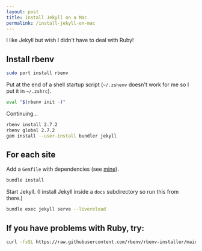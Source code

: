 ```yaml
---
layout: post
title: Install Jekyll on a Mac
permalink: /install-jekyll-on-mac
---
```

I like Jekyll but wish I didn't have to deal with Ruby!

## Install rbenv

```sh
sudo port install rbenv
```

Put at the end of a shell startup script (`~/.zshenv` doesn't work for me so I
put it in `~/.zshrc`).

```sh
eval "$(rbenv init -)"
```

Continuing...

```sh
rbenv install 2.7.2
rbenv global 2.7.2
gem install --user-install bundler jekyll
```

## For each site

Add a `Gemfile` with dependencies (see [mine](https://github.com/explodinglabs/composed.blog/blob/main/Gemfile)).

```sh
bundle install
```

Start Jekyll. (I install Jekyll inside a `docs` subdirectory so run this from there.)
```sh
bundle exec jekyll serve --livereload
```

## If you have problems with Ruby, try:

```sh
curl -fsSL https://raw.githubusercontent.com/rbenv/rbenv-installer/main/bin/rbenv-doctor | bash
```
